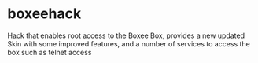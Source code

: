boxeehack
=========

Hack that enables root access to the Boxee Box, provides a new updated Skin with some improved features, and a number of services to access the box such as telnet access